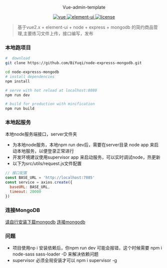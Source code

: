 <p align="center">
  Vue-admin-template
</p>

<p align="center">
	<a href="https://github.com/vuejs/vue">
		<img src="https://img.shields.io/badge/vue-2.5.2-blue.svg" alt="vue">
	</a>
	<a href="https://github.com/ElemeFE/element">
		<img src="https://img.shields.io/badge/element----ui-2.3.2-blue.svg" alt="element-ui">
	</a>
	<a href="https://github.com/BiYuqi/node-expresss-mongodb/blob/master/LICENSE">
		<img src="https://img.shields.io/github/license/mashape/apistatus.svg" alt="license">
	</a>
</p>

> 基于vue2.x + element-ui + node + express + mongodb 的简约商品管理,主要练习文件上传，接口编写，发布


### 本地跑项目

``` bash
#  download
git clone https://github.com/BiYuqi/node-expresss-mongodb.git

cd node-expresss-mongodb
# install dependencies
npm install

# serve with hot reload at localhost:8080
npm run dev

# build for production with minification
npm run build
```

### 本地起服务
本地node服务端接口，server文件夹
* 为本地node服务，本地npm run dev后，需要在server目录 node app 来启动本地服务，以便登录正常进行
* 开发环境建议使用supervisor app 来启动服务，可以实时调试node，热更新
* 以下为src/utils/request.js文件配置
```js
// 接口配置
const BASE_URL = 'http://localhost:7085'
const service = axios.create({
  baseURL: BASE_URL,
  timeout: 20000
})
```

### 连接MongoDB
<a href="http://www.runoob.com/mongodb/mongodb-window-install.html">请自行安装下载mongodb</a>
<a href="http://www.runoob.com/mongodb/mongodb-connections.html">连接mongodb</a>

### 问题
* 项目使用np i 安装依赖后，你npm run dev 可能会报错，这个时候需要 npm i node-sass sass-loader -D 来解决依赖问题
* supervisor 必须全局安装才可以 npm i supervisor -g
